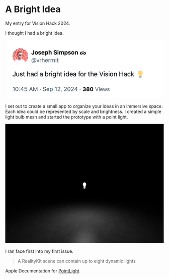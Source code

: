 # A Bright Idea

My entry for Vision Hack 2024.

I thought I had a bright idea.

![idea](idea-01.png)

I set out to create a small app to organize your ideas in an immersive space. Each idea could be represented by scale and brightness. I created a simple light bulb mesh and started the prototype with a point light.

![idea](idea-02.png)

I ran face first into my first issue.

> A RealityKit scene can contain up to eight dynamic lights

Apple Documentation for [PointLight](https://developer.apple.com/documentation/realitykit/pointlight)